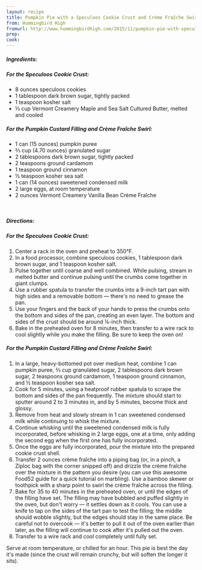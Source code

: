 ```yaml
---
layout: recipe
title: Pumpkin Pie with a Speculoos Cookie Crust and Crème Fraîche Swirl 
from: Hummingbird High
fromurl: http://www.hummingbirdhigh.com/2015/11/pumpkin-pie-with-speculoos-cookie-crust.html
prep: 
cook: 
---
```


##### Ingredients:

##### For the Speculoos Cookie Crust:

* 8 ounces speculoos cookies
* 1 tablespoon dark brown sugar, tightly packed
* 1 teaspoon kosher salt
* ⅓ cup Vermont Creamery Maple and Sea Salt Cultured Butter, melted and cooled


##### For the Pumpkin Custard Filling and Crème Fraîche Swirl:

* 1 can (15 ounces) pumpkin puree
* ⅔ cup (4.70 ounces) granulated sugar
* 2 tablespoons dark brown sugar, tightly packed
* 2 teaspoons ground cardamom
* 1 teaspoon ground cinnamon
* ½ teaspoon kosher sea salt
* 1 can (14 ounces) sweetened condensed milk
* 2 large eggs, at room temperature
* 2 ounces Vermont Creamery Vanilla Bean Crème Fraîche

<br>

##### Directions:

##### For the Speculoos Cookie Crust:

1. Center a rack in the oven and preheat to 350°F. 
2. In a food processor, combine speculoos cookies, 1 tablespoon dark brown sugar, and 1 teaspoon kosher salt. 
3. Pulse together until coarse and well combined. While pulsing, stream in melted butter and continue pulsing until the crumbs come together in giant clumps.
4. Use a rubber spatula to transfer the crumbs into a 9-inch tart pan with high sides and a removable bottom — there's no need to grease the pan. 
5. Use your fingers and the back of your hands to press the crumbs onto the bottom and sides of the pan, creating an even layer. The bottom and sides of the crust should be around ¼-inch thick.
6. Bake in the preheated oven for 8 minutes, then transfer to a wire rack to cool slightly while you make the filling. Be sure to keep the oven on!


##### For the Pumpkin Custard Filling and Crème Fraîche Swirl:

1. In a large, heavy-bottomed pot over medium heat, combine 1 can pumpkin puree, ⅔ cup granulated sugar, 2 tablespoons dark brown sugar, 2 teaspoons ground cardamom, 1 teaspoon ground cinnamon, and ½ teaspoon kosher sea salt. 
2. Cook for 5 minutes, using a heatproof rubber spatula to scrape the bottom and sides of the pan frequently. The mixture should start to sputter around 2 to 3 minutes in, and by 5 minutes, become thick and glossy.
3. Remove from heat and slowly stream in 1 can sweetened condensed milk while continuing to whisk the mixture. 
4. Continue whisking until the sweetened condensed milk is fully incorporated, before whisking in 2 large eggs, one at a time, only adding the second egg when the first one has fully incorporated.
5. Once the eggs are fully incorporated, pour the mixture into the prepared cookie crust shell. 
6. Transfer 2 ounces crème fraîche into a piping bag (or, in a pinch, a Ziploc bag with the corner snipped off) and drizzle the crème fraîche over the mixture in the pattern you desire (you can use this awesome Food52 guide for a quick tutorial on marbling). Use a bamboo skewer or toothpick with a sharp point to swirl the crème fraîche across the filling.
7. Bake for 35 to 40 minutes in the preheated oven, or until the edges of the filling have set. The filling may have bubbled and puffed slightly in the oven, but don't worry — it settles down as it cools. You can use a knife to tap on the sides of the tart pan to test the filling; the middle should wobble slightly, but the edges should stay in the same place. Be careful not to overcook — it's better to pull it out of the oven earlier than later, as the filling will continue to cook after it's pulled out the oven. 
8. Transfer to a wire rack and cool completely until fully set. 

Serve at room temperature, or chilled for an hour. This pie is best the day it's made (since the crust will remain crunchy, but will soften the longer it sits).
